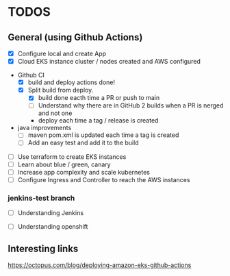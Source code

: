# TODOS

## General (using Github Actions)

- [x] Configure local and create App
- [x] Cloud EKS instance cluster / nodes created and AWS configured
- Github CI
  - [x] build and deploy actions done!  
  - [x] Split build from deploy.
    - [x] build done eacth time a PR or push to main
    - [ ] Understand why there are in GitHub 2 builds when a PR is nerged and not one
    - deploy each time a tag / release is created
- java improvements
  - [ ] maven pom.xml is updated each time a tag is created
  - [ ] Add an easy test and add it to the build
- [ ] Use terraform to create EKS instances
- [ ] Learn about blue / green, canary
- [ ] Increase app complexity and scale kubernetes
- [ ] Configure Ingress and Controller to reach the AWS instances

### jenkins-test branch

- [ ] Understanding Jenkins
- [ ] Understanding openshift


## Interesting links

https://octopus.com/blog/deploying-amazon-eks-github-actions